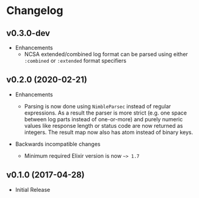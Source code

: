 # Changelog

## v0.3.0-dev

- Enhancements
    - NCSA extended/combined log format can be parsed using either `:combined` or `:extended` format specifiers

## v0.2.0 (2020-02-21)

- Enhancements
    - Parsing is now done using `NimbleParsec` instead of regular expressions. As a result the parser is more strict (e.g. one space between log parts instead of one-or-more) and purely numeric values like response length or status code are now returned as integers. The result map now also has atom instead of binary keys.

- Backwards incompatible changes
    - Minimum required Elixir version is now `~> 1.7`

## v0.1.0 (2017-04-28)

- Initial Release
